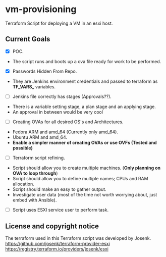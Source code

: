 # vm-provisioning
Terraform Script for deploying a VM in an esxi host.

## Current Goals
- [x] POC.
- The script runs and boots up a ova file ready for work to be performed.
- [x] Passwords Hidden From Repo.
- They are Jenkins environment credentials and passed to terraform as **TF_VARS_** variables.
- [ ] Jenkins file correctly has stages (Approvals??).
- There is a variable setting stage, a plan stage and an applying stage.
- An approval in between would be very cool
- [ ] Creating OVAs for all desired OS's and Architectures.
- Fedora ARM and amd_64 (Currently only amd_64).
- Ubuntu ARM and amd_64.
- **Enable a simpler manner of creating OVAs or use OVFs (Tested and possible)**
- [ ] Terraform script refining.
- Script should allow you to create multiple machines. (**Only planning on OVA to loop through**)
- Script should allow you to define multiple names; CPUs and RAM allocation.
- Script should make an easy to gather output.
- Investigate user data (most of the time not worth worrying about, just embed with Ansible).
- [ ] Script uses ESXI service user to perform task.

## License and copyright notice
The terraform used in this Terraform script was developed by Josenk.
https://github.com/josenk/terraform-provider-esxi
https://registry.terraform.io/providers/josenk/esxi